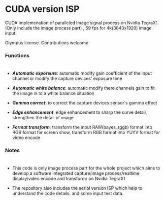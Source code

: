 # CUDA version ISP

CUDA implemenation of paralleled Image signal process on Nvidia TegraX1.(Only include the image process part) , 59 fps for 4k(3840x1920) image input.

Olympus license. Contributions welcome

### Functions 
#
* ***Automatic exporsure***:  automatic modify gain coefficient of the input channel or modify the capture devices' exposure time 

* ***Automatic white balance***: automatic modify there channels gain to fit the image in to a white balance situation

* ***Gamma correct***: to correct the capture devices sensor's gamma effect

* ***Edge enhancement***: edge enhancement to sharp the curve detail,  strengthen the detail of image

* ***Format transform***: transform the input RAW(bayes_rggb) format into RGB format for screen show, transform RGB format into YUYV format for video encode

### Notes
#
* This code is only image process part for the whole project which aims to develop  a software integrated capture/image process/realtime display/video encode and transform/ on Nvidia TegraX1

* The repository also includes the serial version ISP which help to understand the code details. and some input test data.
